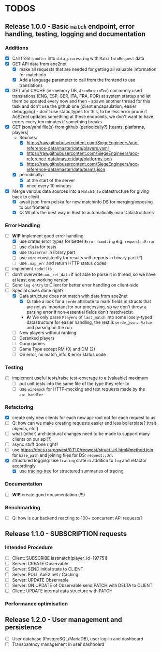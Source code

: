 # TODOS

## Release 1.0.0 - Basic `match` endpoint, error handling, testing, logging and documentation

### Additions
- [X] Call from `handler` into `data_processing` with `MatchInfoRequest` data
- [X] GET API data from aoe2net
    - [X] make all requests that are needed for getting all valuable information for matchinfo
    - [X] Add a language parameter to call from the frontend to use translations
- [X] GET and CACHE (in-memory DB, `Arc<Mutex<T>>`) commonly used translations (ENG, ESP, GER, ITA, FRA, POR) at system startup and 
      let them be updated every now and then
      - spawn another thread for this task and don't use the github one (client encapsulation, easier debugging)
      - don't use static types for this, to be less error prone if AoE2net updates something at these endpoints, we don't want to have
        errors every ten minutes if something breaks
- [x] GET json/yaml file(s) from github (periodically?) [teams, platforms, players]
    - Sources:
        - [X] https://raw.githubusercontent.com/SiegeEngineers/aoc-reference-data/master/data/players.yaml
        - [X] https://raw.githubusercontent.com/SiegeEngineers/aoc-reference-data/master/data/platforms.json
        - [X] https://raw.githubusercontent.com/SiegeEngineers/aoc-reference-data/master/data/teams.json
    - [x] periodically:
        - [x] at the start of the server
        - [x] once every 10 minutes
- [X] Merge various data sources into a `MatchInfo` datastructure for giving back to client
    - [x] await json from polska for new matchinfo DS for merging/exposing to our frontend
    - [x] Q: What's the best way in Rust to automatically map Datastructures

### Error Handling
- [ ] **WIP** Implement good error handling
    - [X] use crates error types for better `Error handling` e.g. `reqwest::Error`
    - [ ] use `claim` for tests
    - [X] use `thiserror` in library part
    - [ ] use `eyre` consistently for results with reports in binary part (?)
    - [ ] use `.map_err` and return HTTP status codes
- [ ] implement `todo!()`s
- [ ] don't overwrite `aoc_ref_data` if not able to parse it in thread, so we have at least one working version
- [ ] Send `log entry` to Client for better error handling on client-side
- [ ] Special cases done right?
    - [X] Data structure does not match with data from aoe2net
        - [X] Q: take a look for a `serde` attribute to mark fields in structs that are not as important for our processing,
              so we don't throw a parsing error if non-essential fields don't match/exist
        - **A:** We only parse `Players` of `last_match` into some losely-typed datastructure for easier handling,
          the rest is `serde_json::Value` and parsing on the run
    - [ ] New players without ranking
    - [ ] Deranked players
    - [ ] Coop games
    - [ ] Game Type except RM (0) and DM (2)
    - [ ] On error, no match_info & error status code

### Testing
- [ ] implement useful tests/raise test-coverage to a (valuable) maximum
    - [ ] put unit tests into the same file of the type they refer to
    - [ ] use `wiremock` for HTTP-mocking and test requests made by the `api_handler`

### Refactoring
- [X] create only new clients for each new api-root not for each request to us
- [ ] Q: how can we make creating requests easier and less boilerplate? (trait objects, etc.)
- [ ] what (other) architectural changes need to be made to support many clients on our api(?)
- [ ] async stuff done right?
- [ ] use <https://docs.rs/reqwest/0.11.0/reqwest/struct.Url.html#method.join> for `base_path` and joining files for DS: `reqwest::Url`
- [X] structured logging: use `tracing` crate in addition to `log` and refactor accordingly
    - [X] use [tracing-tree](https://github.com/transparencies/tracing-tree) for structured summaries of tracing

### Documentation
- [ ] **WIP** create good documentation (!!!)

### Benchmarking
- [ ] Q: how is our backend reacting to 100+ concurrent API requests?


## Release 1.1.0 - SUBSCRIPTION requests

### Intended Procedure
- [ ] Client: SUBSCRIBE lastmatch(player_id=197751)
- [ ] Server: CREATE Observable
- [ ] Server: SEND initial state to CLIENT
- [ ] Server: POLL AoE2.net / Caching
- [ ] Server: UPDATE Observable
- [ ] Server: ON UPDATE of Observable send PATCH with DELTA to CLIENT
- [ ] Client: UPDATE internal data structure with PATCH

### Performance optimisation

## Release 1.2.0 - User management and persistence

- [ ] User database (PostgreSQL/MariaDB), user log-in and dashboard
- [ ] Transparency management in user dashboard
